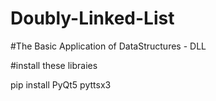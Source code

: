 # Doubly-Linked-List
#The Basic Application of DataStructures - DLL



#install these libraies 


pip install PyQt5 pyttsx3
